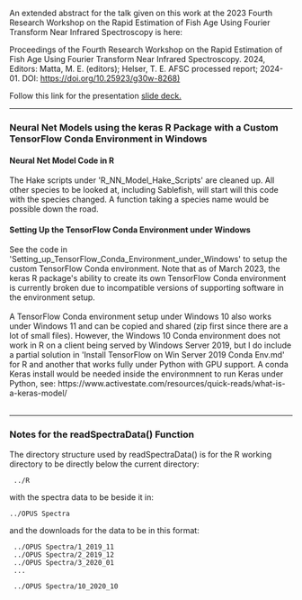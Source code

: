 
An extended abstract for the talk given on this work at the 2023 Fourth Research Workshop on the Rapid Estimation of Fish Age Using Fourier Transform Near Infrared Spectroscopy is here:

Proceedings of the Fourth Research Workshop on the Rapid Estimation of Fish Age Using Fourier Transform Near Infrared Spectroscopy. 2024, Editors: Matta, M. E. (editors); Helser, T. E. AFSC processed report; 2024-01. DOI: [https://doi.org/10.25923/g30w-8268)](https://doi.org/10.25923/g30w-8268)

Follow this link for the presentation [slide deck.](https://docs.google.com/presentation/d/e/2PACX-1vSQFW9qVyJOABbeKCsdxHjaz9_HRYZpabRwhBh6GgCZFqnMEM5NzKENF7PbNIMnKw/pub?start=true&loop=false&delayms=60000&slide=id.p1)

---

<h3> Neural Net Models using the keras R Package with a Custom TensorFlow Conda Environment in Windows</h3>

<h4> Neural Net Model Code in R </h4>
The Hake scripts under 'R_NN_Model_Hake_Scripts' are cleaned up.  All other species to be looked at, including Sablefish, will start will this code with the species changed. A function taking a species name would be possible down the road.

<h4> Setting Up the TensorFlow Conda Environment under Windows </h4>
See the code in 'Setting_up_TensorFlow_Conda_Environment_under_Windows' to setup the custom TensorFlow Conda environment.  Note that as of March 2023, the keras R package's ability to create its own TensorFlow Conda environment is currently broken due to incompatible versions of supporting software in the environment setup.
<br/> 
<br/>
A TensorFlow Conda environment setup under Windows 10 also works under Windows 11 and can be copied and shared (zip first since there are a lot of small files).  However, the Windows 10 Conda environment does not work in R on a client being served by Windows Server 2019, but I do include a partial solution in 'Install TensorFlow on Win Server 2019 Conda Env.md' for R and another that works fully under Python with GPU support. A conda Keras install would be needed inside the environmnent to run Keras under Python, see:  https://www.activestate.com/resources/quick-reads/what-is-a-keras-model/   
<br/> 
<br/>        

---

<h3> Notes for the readSpectraData() Function </h3>

The directory structure used by readSpectraData() is for the R working directory to be directly below the current directory:

     ../R 
     
with the spectra data to be beside it in:

    ../OPUS Spectra
    
 and the downloads for the data to be in this format:
 
     ../OPUS Spectra/1_2019_11
     ../OPUS Spectra/2_2019_12
     ../OPUS Spectra/3_2020_01
     ...
     
     ../OPUS Spectra/10_2020_10 
    
